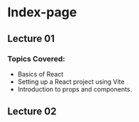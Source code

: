# Index-page

## Lecture 01

### Topics Covered:
- Basics of React
- Setting up a React project using Vite
- Introduction to props and components.

## Lecture 02



